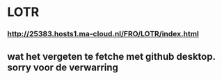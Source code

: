 # LOTR
### http://25383.hosts1.ma-cloud.nl/FRO/LOTR/index.html

## wat het vergeten te fetche met github desktop. sorry voor de verwarring 
